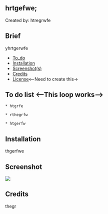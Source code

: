 
  ## hrtgefwe;
  Created by: htregrwfe


  ## Brief
  yhrtgerwfe

  * [To_do](#To_do)
  * [Installation](#installation)
  * [Screenshot(s)](#screenshot)
  * [Credits](#credits)
  * [License](#license)<--Need to create this->

  ## To do list <--This loop works-->
  
    * htgrfe
    
    * rthegrfw
    
    * htgerfw
    

  ## Installation
  thgerfwe


  ## Screenshot
  <img src="./assets/undefined">
  
  ## Credits
  thegr

